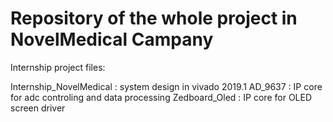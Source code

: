 # Repository of the whole project in NovelMedical Campany

Internship project files:

Internship_NovelMedical : system design in vivado 2019.1
AD_9637                 : IP core for adc controling and data processing
Zedboard_Oled           : IP core for OLED screen driver
